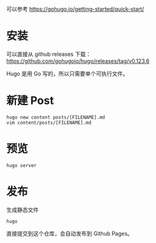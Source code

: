 可以参考 <https://gohugo.io/getting-started/quick-start/>

# 安装

可以直接从 github releases 下载：<https://github.com/gohugoio/hugo/releases/tag/v0.123.6>

Hugo 是用 Go 写的，所以只需要单个可执行文件。

# 新建 Post

```
hugo new content posts/[FILENAME].md
vim content/posts/[FILENAME].md
```

# 预览

```
hugo server
```

# 发布

生成静态文件
```
hugo
```

直接提交到这个仓库，会自动发布到 Github Pages。